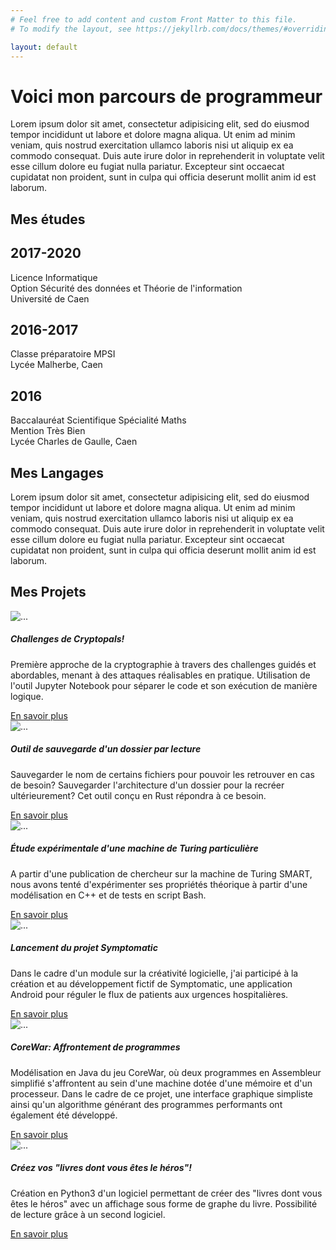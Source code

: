 ```yaml
---
# Feel free to add content and custom Front Matter to this file.
# To modify the layout, see https://jekyllrb.com/docs/themes/#overriding-theme-defaults

layout: default
---
```


<script src="//cdnjs.cloudflare.com/ajax/libs/highlight.js/10.0.3/highlight.min.js"></script>
<script>hljs.initHighlightingOnLoad();</script>

# Voici mon parcours de programmeur

Lorem ipsum dolor sit amet, consectetur adipisicing elit, sed do eiusmod tempor incididunt ut labore et dolore magna aliqua. Ut enim ad minim veniam, quis nostrud exercitation ullamco laboris nisi ut aliquip ex ea commodo consequat. Duis aute irure dolor in reprehenderit in voluptate velit esse cillum dolore eu fugiat nulla pariatur. Excepteur sint occaecat cupidatat non proident, sunt in culpa qui officia deserunt mollit anim id est laborum.

## Mes études

<div class="timeline">
 <div class="container left">
   <div class="content">
    <h2>2017-2020</h2>
    <p><span class="degree">Licence Informatique</span><br>Option Sécurité des données et Théorie de l'information <br>Université de Caen</p>
   </div>
 </div>
 <div class="container right">
   <div class="content">
     <h2>2016-2017</h2>
     <p><span class="degree">Classe préparatoire MPSI</span> <br> Lycée Malherbe, Caen</p>
   </div>
 </div>
 <div class="container left">
   <div class="content">
     <h2>2016</h2>
     <p><span class="degree">Baccalauréat Scientifique Spécialité Maths</span> <br> Mention Très Bien <br> Lycée Charles de Gaulle, Caen</p>
   </div>
 </div>
</div>

## Mes Langages

<div id="LanguagesPanes"> <!-- Not responsive, go see css --> <!-- Add TutorialPoints snippets and remove hljs-->
</div>

<script src="{{ site.baseurl}}/assets/js/tabbed_pane.js"></script>

Lorem ipsum dolor sit amet, consectetur adipisicing elit, sed do eiusmod tempor incididunt ut labore et dolore magna aliqua. Ut enim ad minim veniam, quis nostrud exercitation ullamco laboris nisi ut aliquip ex ea commodo consequat. Duis aute irure dolor in reprehenderit in voluptate velit esse cillum dolore eu fugiat nulla pariatur. Excepteur sint occaecat cupidatat non proident, sunt in culpa qui officia deserunt mollit anim id est laborum.

## Mes Projets

<div class="row row-cols-1 row-cols-md-2">
<div class="col mb-4">
<div class="card h-100">
  <img src="{{ site.baseurl}}/assets/images/projets/Cryptopals/main.png" class="card-img-top" alt="...">
  <div class="card-body">
    <h5 class="card-title">Challenges de Cryptopals!</h5>
    <p class="card-text">Première approche de la cryptographie à travers des challenges guidés et abordables, menant à des attaques réalisables en pratique. Utilisation de l'outil Jupyter Notebook pour séparer le code et son exécution de manière logique.</p>
    <a href="{{ site.url }}/projets/Cryptopals/" class="btn btn-primary mybuttoncolor mybuttonstyle mx-auto">En savoir plus</a>
  </div>
</div>
</div>
<div class="col mb-4">
<div class="card h-100">
  <img src="{{ site.baseurl}}/assets/images/placeholder-image.png" class="card-img-top" alt="...">
  <div class="card-body">
    <h5 class="card-title">Outil de sauvegarde d'un dossier par lecture</h5>
    <p class="card-text">Sauvegarder le nom de certains fichiers pour pouvoir les retrouver en cas de besoin? Sauvegarder l'architecture d'un dossier pour la recréer
    ultérieurement? Cet outil conçu en Rust répondra à ce besoin.</p>
    <a href="#" class="btn btn-primary mybuttoncolor mybuttonstyle mx-auto">En savoir plus</a>
  </div>
</div>
</div>
<div class="col mb-4">
<div class="card h-100">
  <img src="{{ site.baseurl}}/assets/images/placeholder-image.png" class="card-img-top" alt="...">
  <div class="card-body">
    <h5 class="card-title">Étude expérimentale d'une machine de Turing particulière</h5>
    <p class="card-text">A partir d'une publication de chercheur sur la machine de Turing SMART, nous avons tenté d'expérimenter ses propriétés théorique à partir d'une
    modélisation en C++ et de tests en script Bash.</p>
    <a href="#" class="btn btn-primary mybuttoncolor mybuttonstyle mx-auto">En savoir plus</a>
  </div>
</div>
</div>
<div class="col mb-4">
<div class="card h-100">
  <img src="{{ site.baseurl}}/assets/images/placeholder-image.png" class="card-img-top" alt="...">
  <div class="card-body">
    <h5 class="card-title">Lancement du projet Symptomatic</h5>
    <p class="card-text">Dans le cadre d'un module sur la créativité logicielle, j'ai participé à la création et au développement fictif de Symptomatic, une application Android pour réguler le flux de patients aux urgences hospitalières.</p>
    <a href="#" class="btn btn-primary mybuttoncolor mybuttonstyle mx-auto">En savoir plus</a>
  </div>
</div>
</div>
<div class="col mb-4">
<div class="card h-100">
  <img src="{{ site.baseurl}}/assets/images/placeholder-image.png" class="card-img-top" alt="...">
  <div class="card-body">
    <h5 class="card-title">CoreWar: Affrontement de programmes</h5>
    <p class="card-text">Modélisation en Java du jeu CoreWar, où deux programmes en Assembleur simplifié s'affrontent au sein d'une machine dotée d'une mémoire et d'un processeur. Dans le cadre de ce projet, une interface graphique simpliste ainsi qu'un algorithme générant des programmes performants ont également été développé.</p>
    <a href="#" class="btn btn-primary mybuttoncolor mybuttonstyle mx-auto">En savoir plus</a>
  </div>
</div>
</div>
<div class="col mb-4">
<div class="card h-100">
  <img src="{{ site.baseurl}}/assets/images/placeholder-image.png" class="card-img-top" alt="...">
  <div class="card-body">
    <h5 class="card-title">Créez vos "livres dont vous êtes le héros"!</h5>
    <p class="card-text">Création en Python3 d'un logiciel permettant de créer des "livres dont vous êtes le héros" avec un affichage sous forme de graphe du livre. Possibilité de lecture grâce à un second logiciel.</p>
    <a href="#" class="btn btn-primary mybuttoncolor mybuttonstyle mx-auto">En savoir plus</a>
  </div>
</div>
</div>
</div>
